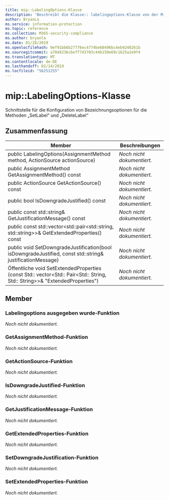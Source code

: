 ```yaml
---
title: mip::LabelingOptions-Klasse
description: 'Beschreibt die Klasse:: labelingoptions-Klasse von der Microsoft Information Protection (MIP) SDK.'
author: BryanLa
ms.service: information-protection
ms.topic: reference
ms.collection: M365-security-compliance
ms.author: bryanla
ms.date: 01/28/2019
ms.openlocfilehash: 0ef91bb6b27776ec4774be68496bc4eb9240261b
ms.sourcegitcommit: a78d4236cbeff743703c44b150e69c1625a2e9f4
ms.translationtype: MT
ms.contentlocale: de-DE
ms.lasthandoff: 02/14/2019
ms.locfileid: "56251255"
---
```

# <a name="class-miplabelingoptions"></a>mip::LabelingOptions-Klasse 
Schnittstelle für die Konfiguration von Bezeichnungsoptionen für die Methoden „SetLabel“ und „DeleteLabel“
  
## <a name="summary"></a>Zusammenfassung
 Member                        | Beschreibungen                                
--------------------------------|---------------------------------------------
public LabelingOptions(AssignmentMethod method, ActionSource actionSource)  | _Noch nicht dokumentiert._
public AssignmentMethod GetAssignmentMethod() const  | _Noch nicht dokumentiert._
public ActionSource GetActionSource() const  | _Noch nicht dokumentiert._
public bool IsDowngradeJustified() const  | _Noch nicht dokumentiert._
public const std::string& GetJustificationMessage() const  | _Noch nicht dokumentiert._
public const std::vector\<std::pair\<std::string, std::string\>\>& GetExtendedProperties() const  | _Noch nicht dokumentiert._
public void SetDowngradeJustification(bool isDowngradeJustified, const std::string& justificationMessage)  | _Noch nicht dokumentiert._
Öffentliche void SetExtendedProperties (const Std:: vector\<Std:: Pair\<Std:: String, Std:: String\>\>& "ExtendedProperties")  | _Noch nicht dokumentiert._
  
## <a name="members"></a>Member
  
### <a name="labelingoptions-function"></a>Labelingoptions ausgegeben wurde-Funktion
_Noch nicht dokumentiert._

  
### <a name="getassignmentmethod-function"></a>GetAssignmentMethod-Funktion
_Noch nicht dokumentiert._

  
### <a name="getactionsource-function"></a>GetActionSource-Funktion
_Noch nicht dokumentiert._

  
### <a name="isdowngradejustified-function"></a>IsDowngradeJustified-Funktion
_Noch nicht dokumentiert._

  
### <a name="getjustificationmessage-function"></a>GetJustificationMessage-Funktion
_Noch nicht dokumentiert._

  
### <a name="getextendedproperties-function"></a>GetExtendedProperties-Funktion
_Noch nicht dokumentiert._

  
### <a name="setdowngradejustification-function"></a>SetDowngradeJustification-Funktion
_Noch nicht dokumentiert._

  
### <a name="setextendedproperties-function"></a>SetExtendedProperties-Funktion
_Noch nicht dokumentiert._
